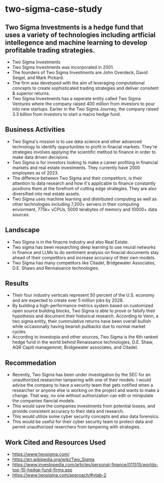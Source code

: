 # two-sigma-case-study

## Two Sigma Investments is a hedge fund that uses a variety of technologies including artficial intellegence and machine learning to develop profitable trading strategies. 

* Two Sigma Investments
* Two Sigma Investments was incorporated in 2001.
* The founders of Two Sigma Investments are John Overdeck, David Seigel, and Mark Pickard.
* The firm was developed with the aim of leveraging computational concepts to create sophisticated trading strategies and deliver consitent & superior returns.
* Two Sigma Investments has a seperate entity called Two Sigma Ventures where the company raised 400 million from investors to pour into new startups. Earlier in the Two Sigma Journey, the company raised 3.3 billion from investors to start a macro hedge fund.

## Business Activities

* Two Sigma's mission is to use data science and other advanced technology to identify oppurtunities to profit in finacial markets. They're strategies involves applying the scientific method to finance in order to make data driven decisions.
* Two Sigma is for investors looking to make a career profiting in financial markets and real estate investments. They currently have 2000 employees as of 2023.
* The differece between Two Sigma and their competitors, is their attention to data research and how it's applicable to finance constantly positions them at the forefront of cutting edge strategies. They are also diversified into real estate assets.
* Two Sigma uses machine learning and distributed computing as well as other technologies including 7,200+ servers in their computing enviorment, 775k+ vCPUs, 5000 terabytes of memory and 10000+ data sources.

## Landscape

* Two Sigma is in the finacne industry and also Real Estate.
* Two sigma has been researching deep learning to use neural networks in finance and LLMs to do sentiment analysis on finacial documents stay ahead of their competitors and increase accuracy of their own models.
* Two Sigma has many competitors like Citadel, Bridgewater Associates, D.E. Shaws and Rennaisance technologies.

## Results

* Their four industry verticals represent 50 percent of the U.S. economy and are expected to create over 5 million jobs by 2028.
* By building a high-performance metrics system based on customized open source building blocks, Two Sigma is able to prove or falsify their hypothesis and document their historical research. According to Venn, a two sigma entity, their cummulative returns have been overall bullish while occasionally having bearish pullbacks due to normal market cycles.
* According to investopia and other sources, Two Sigma is the 6th ranked hedge fund in the world behind Renaissance technologies, D.E. Shaw, AQR Capitl managemnet, Bridgewater associates, and Citadel.

## Recommedation
* Recently, Two Sigma has been under investigation by the SEC for an unauthorized researcher tampering with one of their models. I would advise the company to have a security team that gets notified when a researcher or anyone else is working on the project and wants to make a change. That way, no one without authorization can edit or minipulate the companies fiancial models.
* This would save the companies investments from potential losses, and provide consistent accuracy to their data and research.
* This would utilize some cyber security concepts and also data forensics.
* This would be useful for their cyber security team to protect data and permit unauthorized reserchers from tampering with strategies.

## Work Cited and Resources Used
* https://www.twosigma.com/
* https://en.wikipedia.org/wiki/Two_Sigma
* https://www.investopedia.com/articles/personal-finance/011515/worlds-top-10-hedge-fund-firms.asp
* https://www.twosigma.com/approach/#vtab-2
